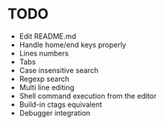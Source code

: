 # TODO

* Edit README.md
* Handle home/end keys properly
* Lines numbers
* Tabs
* Case insensitive search
* Regexp search
* Multi line editing
* Shell command execution from the editor
* Build-in ctags equivalent
* Debugger integration
